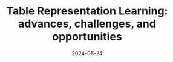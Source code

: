 ---
title: "Table Representation Learning: advances, challenges, and opportunities"
date: 2024-05-24
event: "University of Washington, Seattle"
location: "Seattle, USA"
---